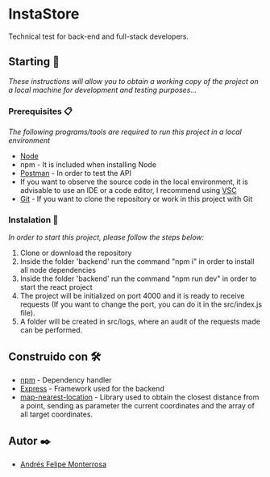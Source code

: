 # InstaStore
Technical test for back-end and full-stack developers.
 
## Starting 🚀

_These instructions will allow you to obtain a working copy of the project on a local machine for development and testing purposes..._

### Prerequisites 📋

_The following programs/tools are required to run this project in a local environment_

* [Node](https://nodejs.org/en/download/)
* npm - It is included when installing Node
* [Postman](https://www.postman.com/downloads/) - In order to test the API 
* If you want to observe the source code in the local environment, it is advisable to use an IDE or a code editor, I recommend using [VSC](https://code.visualstudio.com)
* [Git](https://git-scm.com/downloads) - If you want to clone the repository or work in this project with Git

### Instalation 🔧

_In order to start this project, please follow the steps below:_

1. Clone or download the repository
2. Inside the folder 'backend' run the command "npm i" in order to install all node dependencies
3. Inside the folder 'backend' run the command "npm run dev" in order to start the react project
4. The project will be initialized on port 4000 and it is ready to receive requests (If you want to change the port, you can do it in the src/index.js file).
5. A folder will be created in src/logs, where an audit of the requests made can be performed.

## Construido con 🛠️

* [npm](https://www.npmjs.com) - Dependency handler
* [Express](https://expressjs.com/es/) - Framework used for the backend
* [map-nearest-location](https://www.npmjs.com/package/map-nearest-location) - Library used to obtain the closest distance from a point, sending as parameter the current coordinates and the array of all target coordinates.

## Autor ✒️

* [Andrés Felipe Monterrosa](https://www.linkedin.com/in/andres-felipe-monterrosa-alarcon)

